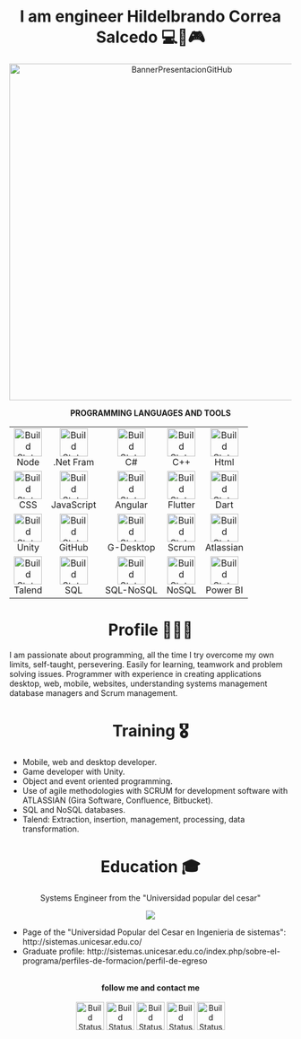 <h1 align="center">I am engineer Hildelbrando Correa Salcedo 💻📲🎮</h1>

<p align="center">
  <img width="600" src="https://user-images.githubusercontent.com/63067085/229165872-fbc59e62-de32-4cc0-809f-e53accc502e7.gif" alt="BannerPresentacionGitHub">
</p>

<p align="center"><strong>PROGRAMMING LANGUAGES AND TOOLS</strong></p>
<table align="center">
<tr>
    <td align="center">
      <img width="50" src="https://ugeek.github.io/blog/images-blog/node.png" alt="Build Status"><br>
      Node
    </td>
    <td align="center">
      <img width="50" src="https://cdni.comss.net/logo/netframework.png" alt="Build Status"><br>
      .Net Fram
    </td>
    <td align="center">
      <img width="50" src="https://cdn-icons-png.flaticon.com/512/6132/6132221.png" alt="Build Status"><br>
      C#
    </td>
    <td align="center">
      <img width="50" src="https://cdn-icons-png.flaticon.com/512/6132/6132222.png" alt="Build Status"><br>
      C++
    </td>
    <td align="center">
      <img width="50" src="https://lenguajehtml.com/html/logo.svg" alt="Build Status"><br>
      Html
    </td>
</tr>
<tr>
    <td align="center">
      <img width="50" src="https://lenguajecss.com/css/logo.svg" alt="Build Status"><br>
      CSS
    </td>
    <td align="center">
      <img width="50" src="https://encrypted-tbn0.gstatic.com/images?q=tbn:ANd9GcTab05l3ndGtZqyqxgTeOkmB7g2eDGyYrQp60gRu108tIEXOLQTl8tf9Jpx90UiNJEIv1Q&usqp=CAU" alt="Build Status"><br>
      JavaScript
    </td>
    <td align="center">
      <img width="50" src="https://sg.com.mx/sites/default/files/styles/570x500/public/images/angular-logo.png?itok=_4hR0cNu" alt="Build Status"><br>
      Angular
    </td>
    <td align="center">
      <img width="50" src="https://camo.githubusercontent.com/dc130e15e764a2ce83daf7503c9b73e5ee349259ceb82b4a0f393339289f8564/68747470733a2f2f63646e2d696d616765732d312e6d656469756d2e636f6d2f6d61782f313230302f312a352d616f4b3849426d58766535776842514d393047412e706e67" alt="Build Status"><br>
      Flutter     
    </td>
    <td align="center">
      <img width="50" src="https://cdn-images-1.medium.com/max/1200/1*knHF_qpxdtS8h0Z8EeqowA.png" alt="Build Status"><br>
      Dart
    </td>
</tr>
<tr>
    <td align="center">
      <img width="50" src="https://play-lh.googleusercontent.com/DvdO6zut4h7byRXOnmtpuyLTnC2-fPltRT-yqI0l9m_mA-U1mhDPj3NAE7IenEF1yg" alt="Build Status"><br>
      Unity
    </td>
    <td align="center">
      <img width="50" src="https://play-lh.googleusercontent.com/PCpXdqvUWfCW1mXhH1Y_98yBpgsWxuTSTofy3NGMo9yBTATDyzVkqU580bfSln50bFU" alt="Build Status"><br>
      GitHub
    </td>
    <td align="center">
      <img width="50" src="https://upload.wikimedia.org/wikipedia/commons/thumb/a/ae/Github-desktop-logo-symbol.svg/2048px-Github-desktop-logo-symbol.svg.png" alt="Build Status"><br>
      G-Desktop
    </td>
    <td align="center">
      <img width="50" src="https://geeks.ms/jorge/wp-content/uploads/sites/6/2007/05/20210927_01.png" alt="Build Status"><br>
      Scrum
    </td>
    <td align="center">
      <img width="50" src="https://d3njjcbhbojbot.cloudfront.net/api/utilities/v1/imageproxy/https://coursera-course-photos.s3.amazonaws.com/44/a1aa6de0754300a8bb8a2f2d2ac817/atlassian-logo-gradient-vertical-white.png?auto=format%2Ccompress&dpr=1" alt="Build Status"><br>
      Atlassian
    </td>
</tr>
<tr>
    <td align="center">
        <img width="50" src="https://www.talend.com/images/logo-talend-logomark.png" alt="Build Status"><br>
        Talend     
    </td>
    <td align="center">
      <img width="50" src="https://cdn-icons-png.flaticon.com/512/1420/1420398.png" alt="Build Status"><br>
      SQL
    </td>
    <td align="center">
      <img width="50" src="https://www.certia.net/wp-content/uploads/2021/03/NoSQL1.png" alt="Build Status"><br>
      SQL-NoSQL
    </td>
    <td align="center">
      <img width="50" src="https://sqltest.abonent.plus/assets/nosql-logo.87dc0d06.png" alt="Build Status"><br>
      NoSQL
    </td>
    <td align="center">
        <img width="50" src="https://image-prod.kigyolog.com/contents/tool/71b3e70e4054421e0d13492594724c8a.jpg" alt="Build Status"><br>
        Power BI
    </td>
</tr>
</table>
      
<h1 align="center">Profile 👨🏻‍💻</h1>
I am passionate about programming, all the time I try overcome my own limits, self-taught, persevering. Easily for learning, teamwork and problem solving issues.
Programmer with experience in creating applications desktop, web, mobile, websites, understanding systems management database managers and Scrum management.
  
<h1 align="center">Training 🎖️</h1>
<p>
  <ul>
    <li>Mobile, web and desktop developer.</li>
    <li>Game developer with Unity.</li>
    <li>Object and event oriented programming.</li>
    <li>Use of agile methodologies with SCRUM for development software with ATLASSIAN (Gira Software, Confluence, Bitbucket).</li>
    <li>SQL and NoSQL databases.</li>
    <li>Talend: Extraction, insertion, management, processing, data transformation.</li>
  </ul>
</p>
  
<h1 align="center">Education 🎓</h1>
<p>
  <p align="center">Systems Engineer from the "Universidad popular del cesar"</p>
  <p align="center">
     <img src="http://sistemas.unicesar.edu.co/images/logo-1.png"><br>
  </p>
  <ul>
     <li>Page of the "Universidad Popular del Cesar en Ingenieria de sistemas": http://sistemas.unicesar.edu.co/</li>
     <li>Graduate profile: http://sistemas.unicesar.edu.co/index.php/sobre-el-programa/perfiles-de-formacion/perfil-de-egreso</li>
  </ul>
</p>
  
<p align="center">
<br>
<label><b>follow me and contact me</b></label>
<br>
<br>
<a href="https://www.linkedin.com/in/hildelbrando-correa-salcedo-326776241/"><img src="https://play-lh.googleusercontent.com/kMofEFLjobZy_bCuaiDogzBcUT-dz3BBbOrIEjJ-hqOabjK8ieuevGe6wlTD15QzOqw" alt="Build Status" height=50></a>
<a href="https://mail.google.com/mail/u/0/#inbox?compose=DmwnWtDnGLtzjlhDTmcMzgtkVWHmjWhjKlGRcTCzRprqxxjqttSksslJdWlMgMbSTbqmJMssgKqG"><img src="https://play-lh.googleusercontent.com/KSuaRLiI_FlDP8cM4MzJ23ml3og5Hxb9AapaGTMZ2GgR103mvJ3AAnoOFz1yheeQBBI" alt="Build Status" height=50></a>
<a href="https://api.whatsapp.com/send?phone=573022605415"><img src="https://play-lh.googleusercontent.com/bYtqbOcTYOlgc6gqZ2rwb8lptHuwlNE75zYJu6Bn076-hTmvd96HH-6v7S0YUAAJXoJN" alt="Build Status" height=50></a>
<a href="https://www.instagram.com/hbrayancorrea/"><img src="https://upload.wikimedia.org/wikipedia/commons/9/95/Instagram_logo_2022.svg" alt="Build Status" height=50></a>
<label><b></b></label>
<a href="https://www.facebook.com/brayancorreasd/"><img src="https://upload.wikimedia.org/wikipedia/commons/thumb/e/ee/Logo_de_Facebook.png/220px-Logo_de_Facebook.png" alt="Build Status" height=50></a>
</p>
